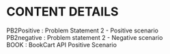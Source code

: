 # CONTENT DETAILS
PB2Positive : Problem Statement 2 - Positive scenario <br>
PB2negative : Problem statement 2 - Negative scenario <br>
BOOK : BookCart API Positive Scenario
